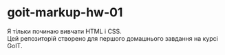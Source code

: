 # goit-markup-hw-01
Я тільки починаю вивчати HTML і CSS.  
Цей репозиторій створено для першого домашнього завдання на курсі GoIT.
